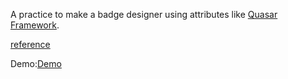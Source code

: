 A practice to make a badge designer using attributes like [Quasar Framework](https://quasar.dev/).

[reference](https://quasar.dev/vue-components/badge/)

Demo:[Demo](https://superyngo.github.io/badge_generator/)
